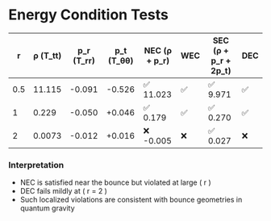 # Energy Condition Tests

| r     | ρ (T_tt) | p_r (T_rr) | p_t (T_θθ) | NEC (ρ + p_r) | WEC | SEC (ρ + p_r + 2p_t) | DEC |
|-------|----------|------------|------------|----------------|-----|------------------------|-----|
| 0.5   | 11.115   | -0.091     | -0.526     | ✅ 11.023       | ✅  | ✅ 9.971                | ✅  |
| 1     | 0.229    | -0.050     | +0.046     | ✅ 0.179        | ✅  | ✅ 0.270                | ✅  |
| 2     | 0.0073   | -0.012     | +0.016     | ❌ -0.005       | ❌  | ✅ 0.027                | ❌  |

### Interpretation

- NEC is satisfied near the bounce but violated at large \( r \)
- DEC fails mildly at \( r = 2 \)
- Such localized violations are consistent with bounce geometries in quantum gravity

